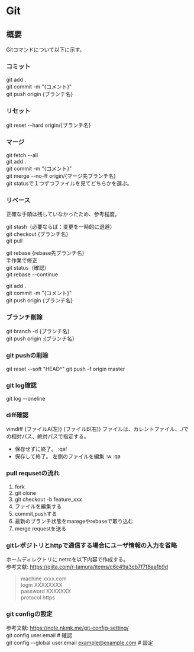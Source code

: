 # Git

## 概要
Gitコマンドについて以下に示す。

### コミット
git add .  
git commit -m "{コメント}"  
git push origin {ブランチ名}

### リセット
git reset --hard origin/{ブランチ名}

### マージ
git fetch --all  
git add .  
git commit -m "{コメント}"  
git merge --no-ff origin/{マージ先ブランチ名}  
git statusで１つずつファイルを見てどちらかを選ぶ。  

### リベース
正確な手順は残していなかったため、参考程度。  

git stash（必要ならば：変更を一時的に退避）  
git checkout {ブランチ名}  
git pull  

git rebase {rebase先ブランチ名}  
手作業で修正  
git status（確認）  
git rebase --continue  

git add .  
git commit -m "{コメント}"  
git push origin {ブランチ名}  

### ブランチ削除
git branch -d {ブランチ名}  
git push origin :{ブランチ名}  

### git pushの削除  
git reset --soft "HEAD^"
git push -f origin master  

### git log確認
git log --oneline  

### diff確認  
vimdiff {ファイルA(左)} {ファイルB(右)}
ファイルは、カレントファイル、./での相対パス、絶対パスで指定する。
- 保存せずに終了。
:qa!
- 保存して終了。
左側のファイルを編集
:w
:qa
  
### pull requsetの流れ  
1. fork  
1. git clone   
1. git checkout -b feature_xxx  
1. ファイルを編集する  
1. commit,pushする  
1. 最新のブランチ状態をmaregeやrebaseで取り込む  
1. merge requestを送る  

### gitレポジトリとhttpで通信する場合にユーザ情報の入力を省略
ホームディレクトリに.netrcを以下内容で作成する。  
参考文献: https://qiita.com/r-tamura/items/c6e49a3eb7f7f8aafb9d  
>machine xxxx.com  
>login XXXXXXXX  
>password XXXXXXX  
>protocol https  

### git configの設定
参考文献: https://note.nkmk.me/git-config-setting/  
git config user.email  # 確認    
git config --global user.email example@example.com  # 設定  
